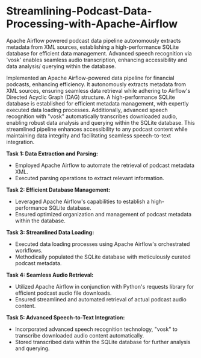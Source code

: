 # Streamlining-Podcast-Data-Processing-with-Apache-Airflow
Apache Airflow powered podcast data pipeline autonomously extracts metadata from XML sources, establishing a high-performance SQLite database for efficient data management. Advanced speech recognition via 'vosk' enables seamless audio transcription, enhancing accessibility and data analysis/ querying within the database.

Implemented an Apache Airflow-powered data pipeline for financial podcasts, enhancing efficiency. It autonomously extracts metadata from XML sources, ensuring seamless data retrieval while adhering to Airflow's Directed Acyclic Graph (DAG) structure. A high-performance SQLite database is established for efficient metadata management, with expertly executed data loading processes. Additionally, advanced speech recognition with "vosk" automatically transcribes downloaded audio, enabling robust data analysis and querying within the SQLite database. This streamlined pipeline enhances accessibility to any podcast content while maintaining data integrity and facilitating seamless speech-to-text integration.

**Task 1: Data Extraction and Parsing:**
* Employed Apache Airflow to automate the retrieval of podcast metadata XML.
* Executed parsing operations to extract relevant information.

**Task 2: Efficient Database Management:**
* Leveraged Apache Airflow's capabilities to establish a high-performance SQLite database.
* Ensured optimized organization and management of podcast metadata within the database.

**Task 3: Streamlined Data Loading:**
* Executed data loading processes using Apache Airflow's orchestrated workflows.
* Methodically populated the SQLite database with meticulously curated podcast metadata.

**Task 4: Seamless Audio Retrieval:**
* Utilized Apache Airflow in conjunction with Python's requests library for efficient podcast audio file downloads.
* Ensured streamlined and automated retrieval of actual podcast audio content.

**Task 5: Advanced Speech-to-Text Integration:**
* Incorporated advanced speech recognition technology, "vosk" to transcribe downloaded audio content automatically.
* Stored transcribed data within the SQLite database for further analysis and querying.
